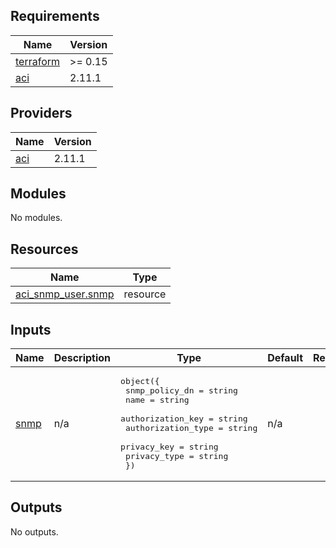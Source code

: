 ## Requirements

| Name | Version |
|------|---------|
| <a name="requirement_terraform"></a> [terraform](#requirement\_terraform) | >= 0.15 |
| <a name="requirement_aci"></a> [aci](#requirement\_aci) | 2.11.1 |

## Providers

| Name | Version |
|------|---------|
| <a name="provider_aci"></a> [aci](#provider\_aci) | 2.11.1 |

## Modules

No modules.

## Resources

| Name | Type |
|------|------|
| [aci_snmp_user.snmp](https://registry.terraform.io/providers/ciscodevnet/aci/2.11.1/docs/resources/snmp_user) | resource |

## Inputs

| Name | Description | Type | Default | Required |
|------|-------------|------|---------|:--------:|
| <a name="input_snmp"></a> [snmp](#input\_snmp) | n/a | <pre>object({<br>    snmp_policy_dn     = string<br>    name               = string<br>    authorization_key  = string<br>    authorization_type = string<br>    privacy_key        = string<br>    privacy_type       = string<br>  })</pre> | n/a | yes |

## Outputs

No outputs.
